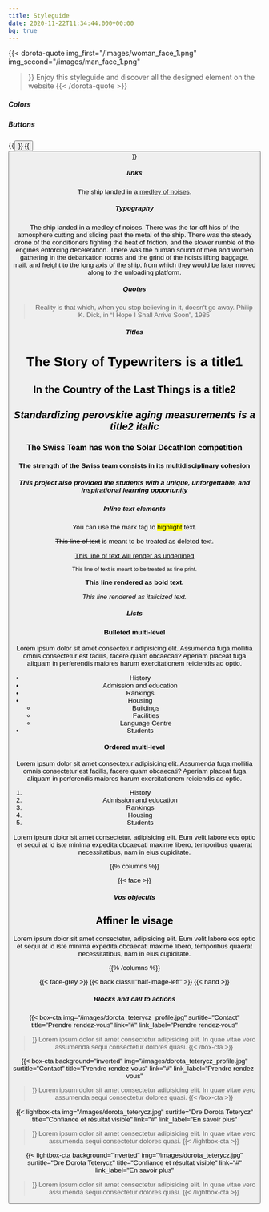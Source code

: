 ```yaml
---
title: Styleguide
date: 2020-11-22T11:34:44.000+00:00
bg: true
---
```


{{< dorota-quote
img_first="/images/woman_face_1.png"
img_second="/images/man_face_1.png"
>}}
Enjoy this styleguide and discover all the designed element on the website
{{< /dorota-quote >}}


##### Colors

<div class="color-points">
<div class="bg-cuivre point" style="width: 30%"></div>
<div class="bg-cuivre50 point" style="width: 2%"></div>
<div class="bg-nacre point" style="width: 30%"></div>
<div class="bg-nacre50 point" style="width: 2%"></div>
<div class="bg-minuit point" style="width: 25%"></div>
<div class="bg-metisse point" style="width: 5%"></div>
<div class="bg-rose point" style="width: 5%"></div>
<div class="bg-mist point" style="width: 5%"></div>
<div class="bg-blanc point" style="width: 10%"></div>
<div class="bg-noir point" style="width: 5%"></div>
</div>

##### Buttons

{{<button href="#" name="Prendre un rendez-vous" >}}
{{<button href="#" name="En savoir plus" >}}


#####  links

The ship landed in a [medley of noises](#22).

##### Typography

The ship landed in a medley of noises. There was the far-off hiss of the atmosphere cutting and sliding past the metal of the ship. There was the steady drone of the conditioners fighting the heat of friction, and the slower rumble of the engines enforcing deceleration. There was the human sound of men and women gathering in the debarkation rooms and the grind of the hoists lifting baggage, mail, and freight to the long axis of the ship, from which they would be later moved along to the unloading platform.


##### Quotes

> Reality is that which, when you stop believing in it, doesn't go away.
> Philip K. Dick, in “I Hope I Shall Arrive Soon”, 1985

##### Titles

# The Story of Typewriters is a title1

## In the Country of the Last Things is a title2

## *Standardizing perovskite aging measurements is a title2 italic*

### The Swiss Team has won the Solar Decathlon competition

#### The strength of the Swiss team consists in its multidisciplinary cohesion

##### This project also provided the students with a unique, unforgettable, and inspirational learning opportunity

##### Inline text elements

You can use the mark tag to <mark>highlight</mark> text.
  
<del>This line of text</del> is meant to be treated as deleted text.
  
<u>This line of text will render as underlined</u>
  
<small>This line of text is meant to be treated as fine print.</small>
  
<strong>This line rendered as bold text.</strong>
  
<em>This line rendered as italicized text.</em>
  
##### Lists

#### Bulleted multi-level

Lorem ipsum dolor sit amet consectetur adipisicing elit. Assumenda fuga mollitia omnis consectetur est facilis, facere quam obcaecati? Aperiam placeat fuga aliquam in perferendis maiores harum exercitationem reiciendis ad optio.

*   History
*   Admission and education
*   Rankings
*   Housing
	*   Buildings
	*   Facilities
	*   Language Centre
*   Students


#### Ordered multi-level

Lorem ipsum dolor sit amet consectetur adipisicing elit. Assumenda fuga mollitia omnis consectetur est facilis, facere quam obcaecati? Aperiam placeat fuga aliquam in perferendis maiores harum exercitationem reiciendis ad optio.

1.   History
1.   Admission and education
1.   Rankings
1.   Housing
1.   Students

Lorem ipsum dolor sit amet consectetur, adipisicing elit. Eum velit labore eos optio et sequi at id iste minima expedita obcaecati maxime libero, temporibus quaerat necessitatibus, nam in eius cupiditate.


{{% columns %}}

{{< face >}}

##### Vos objectifs

## Affiner le visage

Lorem ipsum dolor sit amet consectetur, adipisicing elit. Eum velit labore eos optio et sequi at id iste minima expedita obcaecati maxime libero, temporibus quaerat necessitatibus, nam in eius cupiditate.



{{% /columns %}}


{{< face-grey >}}
{{< back class="half-image-left" >}}
{{< hand >}}

##### Blocks and call to actions

{{< box-cta
img="/images/dorota_teterycz_profile.jpg"
surtitle="Contact"
title="Prendre rendez-vous"
link="#"
link_label="Prendre rendez-vous"
>}}
Lorem ipsum dolor sit amet consectetur adipisicing elit. In quae vitae vero assumenda sequi consectetur dolores quasi.
{{< /box-cta >}}


{{< box-cta
background="inverted"
img="/images/dorota_teterycz_profile.jpg"
surtitle="Contact"
title="Prendre rendez-vous"
link="#"
link_label="Prendre rendez-vous"
>}}
Lorem ipsum dolor sit amet consectetur adipisicing elit. In quae vitae vero assumenda sequi consectetur dolores quasi.
{{< /box-cta >}}


{{< lightbox-cta
img="/images/dorota_teterycz.jpg"
surtitle="Dre Dorota Teterycz"
title="Confiance et résultat visible"
link="#"
link_label="En savoir plus"
>}}
Lorem ipsum dolor sit amet consectetur adipisicing elit. In quae vitae vero assumenda sequi consectetur dolores quasi.
{{< /lightbox-cta >}}


{{< lightbox-cta
background="inverted"
img="/images/dorota_teterycz.jpg"
surtitle="Dre Dorota Teterycz"
title="Confiance et résultat visible"
link="#"
link_label="En savoir plus"
>}}
Lorem ipsum dolor sit amet consectetur adipisicing elit. In quae vitae vero assumenda sequi consectetur dolores quasi.
{{< /lightbox-cta >}}



